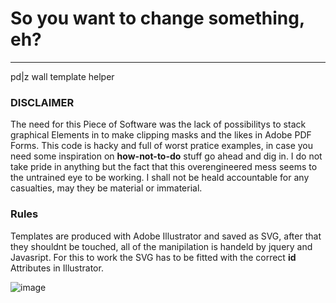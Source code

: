 # So you want to change something, eh?
---
pd|z wall template helper

### DISCLAIMER
The need for this Piece of Software was the lack of possibilitys to stack graphical Elements in to make clipping masks and the likes in Adobe PDF Forms. This code is hacky and full of worst pratice examples, in case you need some inspiration on **how-not-to-do** stuff go ahead and dig in. I do not take pride in anything but the fact that this overengineered mess seems to the untrained eye to be working. I shall not be heald accountable for any casualties, may they be material or immaterial.

### Rules
Templates are produced with Adobe Illustrator and saved as SVG, after that they shouldnt be touched, all of the manipilation is handeld by jquery and Javasript. For this to work the SVG has to be fitted with the correct **id** Attributes in Illustrator.

![image](file://Users/aj/Sites/pdz-wall-template-maker/help/illu_layers.png)

